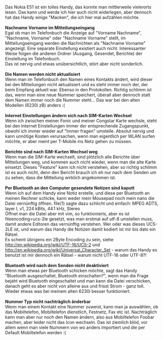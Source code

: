 <html><body><p>Das Nokia E51 ist ein tolles Handy, das konnte man mittlerweile vielerorts lesen. Das kann und werde ich hier auch nicht widerlegen, aber dennoch hat das Handy einige "Macken", die ich hier mal aufzählen möchte.<br>
<br>
<strong>Nachname Vorname im Mitteilungseingang</strong><br>
Egal ob man im Telefonbuch die Anzeige auf "Vorname Nachname", "Nachname, Vorname" oder "Nachname Vorname" stellt, im Mitteilungseingang werden die Nachrichten als "Nachname Vorname" angezeigt. Eine separate Einstellung existiert auch nicht. Interessanter Weise folgen die anderen Ordner (Ausgang, Gesendet, Berichte) der Einstellung im Telefonbuch.<br>
Das ist nervig und etwas unübersichtlich, stört aber nicht sonderlich.<br>
<br>
<strong>Die Namen werden nicht aktualisiert</strong><br>
Wenn man im Telefonbuch den Namen eines Kontakts ändert, wird dieser bei den Mitteilungen nicht aktualisiert und es steht immer noch der, der beim Empfang aktuell war. Ebenso in den Protokollen. Richtig schlimm ist das, wenn man eine neue Nummer speichert, überall aber dennoch statt dem Namen immer noch die Nummer steht... Das war bei den alten Modellen (6230i zB) anders :(<br>
<br>
<strong>Internet Einstellungen ändern sich nach SIM-Karten Wechsel</strong><br>
Wenn ich zwischen meiner Fonic und meiner Congstar Karte wechsle, steht bei den Internet Einstellungen immer der entsprechende Zugangspunkt, obwohl ich immer wieder auf "Immer fragen" umstelle. Absolut nervig und kann unnötige Kosten verursachen, wenn man eigentlich per WLAN surfen möchte, er aber meint per T-Mobile ins Netz gehen zu müssen.<br>
<br>
<strong>Berichte sind nach SIM-Karten Wechsel weg</strong><br>
Wenn man die SIM-Karte wechselt, sind plötzlich alle Berichte über Mitteilungen weg, und kommen auch nicht wieder, wenn man die alte Karte einsetzt. Dieses "Feature" kann ich nicht verstehen, aber so richtig schlimm ist es auch nicht, denn den Bericht brauch ich eh nur nach dem Senden um zu sehen, dass die Mitteilung wirklich angekommen ist.<br>
<br>
<strong>Per Bluetooth an den Computer gesendete Notizen sind kaputt</strong><br>
Wenn ich auf dem Handy eine Notiz erstelle, und diese per Bluetooth an meinen Rechner schicke, kann weder mein Mousepad noch mein nano die Datei vernünftig öffnen. file(1) sagte dazu schlicht und einfach: MPEG ADTS, layer I, v1, 224 kBits, 44.1 kHz, Stereo<br>
Öffnet man die Datei aber mit vim, so funktionierts, aber es ist fileencoding=ucs-2le gesetzt, was man erstmal auf utf-8 umstellen muss, damit andere Editoren das vernünftig verstehen. Wer oder was dieses UCS-2LE ist, und warum das Handy die Notizen damit kodiert ist mir bis dato ein Rätsel.<br>
Es scheint übrigens ein 2Byte Encoding zu sein, siehe <a href="http://en.wikipedia.org/wiki/UTF-16/UCS-2">http://en.wikipedia.org/wiki/UTF-16/UCS-2</a> und <a href="http://en.wikipedia.org/wiki/Universal_Character_Set">http://en.wikipedia.org/wiki/Universal_Character_Set</a> - warum das Handy es benutzt ist mir dennoch ein Rätsel - warum nicht UTF-16 oder UTF-8?!<br>
<br>
<strong>Bluetooth wird nach dem Senden nicht deaktiviert</strong><br>
Wenn man etwas per Bluetooth schicken möchte, sagt das Handy "Bluetooth ausgeschaltet, Bluetooth einschalten?", wenn man die Frage bejaht wird Bluetooth eingeschaltet und man kann die Datei verschicken, danach geht es aber nicht von alleine aus und frisst Strom - ganz toll. Wieder etwas was bei meinem alten 6230i besser funktioniert.<br>
<br>
<strong>Nummer Typ nicht nachträglich änderbar</strong><br>
Wenn man einem Kontakt eine Nummer zuweist, kann man ja auswählen, ob das Mobiltelefon, Mobiltelefon dienstlich, Festnetz, Fax etc ist. Nachträglich kann man aber nur noch den Namen ändern, also aus Mobiltelefon Foobar machen, aber leider nicht das Icon wechseln. Das ist ziemlich blöd, vor allem wenn man viele Nummern von wo anders importiert und die per Default Mobiltelefon werden :(<br></p></body></html>